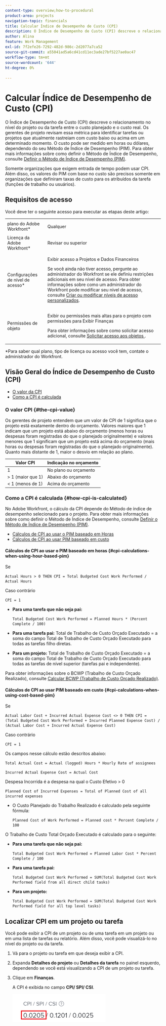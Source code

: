 ```yaml
---
content-type: overview;how-to-procedural
product-area: projects
navigation-topic: financials
title: Calcular Índice de Desempenho de Custo (CPI)
description: O Índice de Desempenho de Custo (CPI) descreve o relacionamento no nível do projeto ou da tarefa entre o custo planejado e o custo real. Os gerentes de projeto revisam essa métrica para identificar tarefas ou projetos que atualmente rastreiam com custo baixo ou acima em um determinado momento.
author: Alina
feature: Work Management
exl-id: 7f2efe26-7292-482d-986c-2d2077a7ca52
source-git-commit: a55041ad5a6cd41cd11ec3ade27bf5227ae0ac47
workflow-type: tm+mt
source-wordcount: '644'
ht-degree: 0%

---
```


# Calcular Índice de Desempenho de Custo (CPI)

<!--
<p data-mc-conditions="QuicksilverOrClassic.Draft mode">(NOTE: Linked to the product. Do not change link.)</p>
-->

O Índice de Desempenho de Custo (CPI) descreve o relacionamento no nível do projeto ou da tarefa entre o custo planejado e o custo real. Os gerentes de projeto revisam essa métrica para identificar tarefas ou projetos que atualmente rastreiam com custo baixo ou acima em um determinado momento. O custo pode ser medido em horas ou dólares, dependendo do seu Método de Índice de Desempenho (PIM). Para obter mais informações sobre como definir o Método de Índice de Desempenho, consulte [Definir o Método de Índice de Desempenho (PIM)](../../../manage-work/projects/project-finances/set-pim.md).

Somente organizações que exigem entrada de tempo podem usar CPI. Além disso, os valores do PIM com base no custo são precisos somente em organizações que definiram taxas de custo para os atribuídos da tarefa (funções de trabalho ou usuários).

## Requisitos de acesso

Você deve ter o seguinte acesso para executar as etapas deste artigo:

<table style="table-layout:auto"> 
 <col> 
 <col> 
 <tbody> 
  <tr> 
   <td role="rowheader">plano do Adobe Workfront*</td> 
   <td> <p>Qualquer</p> </td> 
  </tr> 
  <tr> 
   <td role="rowheader">Licença da Adobe Workfront*</td> 
   <td> <p>Revisar ou superior</p> </td> 
  </tr> 
  <tr> 
   <td role="rowheader">Configurações de nível de acesso*</td> 
   <td> <p>Exibir acesso a Projetos e Dados Financeiros</p> <p> Se você ainda não tiver acesso, pergunte ao administrador do Workfront se ele definiu restrições adicionais em seu nível de acesso. Para obter informações sobre como um administrador do Workfront pode modificar seu nível de acesso, consulte <a href="../../../administration-and-setup/add-users/configure-and-grant-access/create-modify-access-levels.md" class="MCXref xref">Criar ou modificar níveis de acesso personalizados</a>.</p> </td> 
  </tr> 
  <tr> 
   <td role="rowheader">Permissões de objeto</td> 
   <td> <p>Exibir ou permissões mais altas para o projeto com permissões para Exibir Finanças</p> <p>Para obter informações sobre como solicitar acesso adicional, consulte <a href="../../../workfront-basics/grant-and-request-access-to-objects/request-access.md" class="MCXref xref">Solicitar acesso aos objetos </a>.</p> </td> 
  </tr> 
 </tbody> 
</table>

&#42;Para saber qual plano, tipo de licença ou acesso você tem, contate o administrador do Workfront.

## Visão Geral do Índice de Desempenho de Custo (CPI)

* [O valor da CPI](#the-cpi-value)
* [Como a CPI é calculada](#how-cpi-is-calculated)

### O valor CPI {#the-cpi-value}

Os gerentes de projeto entendem que um valor de CPI de 1 significa que o projeto está exatamente dentro do orçamento. Valores maiores que 1 indicam que um projeto está abaixo do orçamento (menos horas ou despesas foram registradas do que o planejado originalmente) e valores menores que 1 significam que um projeto está acima do orçamento (mais horas ou despesas foram registradas do que o planejado originalmente). Quanto mais distante de 1, maior o desvio em relação ao plano.

| **Valor CPI** | **Indicação no orçamento** |
|---|---|
| 1 | No plano ou orçamento |
| > 1 (maior que 1) | Abaixo do orçamento |
| &lt; 1 (menos de 1) | Acima do orçamento |


### Como a CPI é calculada {#how-cpi-is-calculated}

No Adobe Workfront, o cálculo da CPI depende do Método de índice de desempenho selecionado para o projeto. Para obter mais informações sobre como definir o Método de Índice de Desempenho, consulte [Definir o Método de Índice de Desempenho (PIM)](../../../manage-work/projects/project-finances/set-pim.md).

* [Cálculos de CPI ao usar o PIM baseado em Horas](#cpi-calculations-when-using-hour-based-pim)
* [Cálculos de CPI ao usar PIM baseado em custo](#cpi-calculations-when-using-cost-based-pim)

#### Cálculos de CPI ao usar o PIM baseado em horas {#cpi-calculations-when-using-hour-based-pim}

Se

```
Actual Hours > 0 THEN CPI = Total Budgeted Cost Work Performed / Actual Hours
```

Caso contrário

```
CPI = 1
```

* **Para uma tarefa que não seja pai:**

  ```
  Total Budgeted Cost Work Performed = Planned Hours * (Percent Complete / 100)
  ```

* **Para uma tarefa pai:**
Total de Trabalho de Custo Orçado Executado = a soma do campo Total de Trabalho de Custo Orçado Executado para todas as tarefas filho diretas.

* **Para um projeto:**
Total de Trabalho de Custo Orçado Executado = a soma do campo Total de Trabalho de Custo Orçado Executado para todas as tarefas de nível superior (tarefas pai e independente).

Para obter informações sobre o BCWP (Trabalho de Custo Orçado Realizado), consulte [Calcular BCWP (Trabalho de Custo Orçado Realizado)](../../../manage-work/projects/project-finances/calculate-bcwp.md).

#### Cálculos de CPI ao usar PIM baseado em custo {#cpi-calculations-when-using-cost-based-pim}

<!--
<p data-mc-conditions="QuicksilverOrClassic.Draft mode"><code>CPI = (Planned Cost of Work Performed + Planned Cost of Incurred Expenses) / (Total Actual Cost + Actual Cost of Incurred Expenses) </code> </p>
-->

<!--
<p data-mc-conditions="QuicksilverOrClassic.Draft mode"><code>NOTE: this used to be here before - above - but Anna sent me the one below. I kept the other one, although she is still researching its validity - see this issue: https://hub.workfront.com/issue/5fc7b1cf00012aeebf9e822db8ea2513/overview)</code> </p>
-->

Se

```
Actual Labor Cost + Incurred Actual Expense Cost <> 0 THEN CPI = (Total Budgeted Cost Work Performed + Incurred Planned Expense Cost) / (Actual Labor Cost + Incurred Actual Expense Cost)
```



Caso contrário

```
CPI = 1
```

<!--
<p data-mc-conditions="QuicksilverOrClassic.Draft mode"><code>(NOTE: above: this used to say: CPI = CPI Labor, but Anna had me fix it on July 21, 2021)</code> </p>
-->

Os campos nesse cálculo estão descritos abaixo:

```
Total Actual Cost = Actual (logged) Hours * Hourly Rate of assignees
```

```
Incurred Actual Expense Cost = Actual Cost
```

Despesa Incorrida é a despesa na qual o Custo Efetivo > 0

```
Planned Cost of Incurred Expenses = Total of Planned Cost of all incurred expenses
```



<!--
  <p data-mc-conditions="QuicksilverOrClassic.Draft mode">(NOTE: Old calculation - taken out by Lilit and replaced below: Planned Cost of Work Performed= (planned labor cost) * (percent complete) / 100 where planned labor cost is the planned hours allocated to assignees * their rates.)</p>
  -->

* O Custo Planejado do Trabalho Realizado é calculado pela seguinte fórmula:

  ```
  Planned Cost of Work Performed = Planned cost * Percent Complete / 100
  ```

O Trabalho de Custo Total Orçado Executado é calculado para o seguinte:

* **Para uma tarefa que não seja pai:**

  ```
  Total Budgeted Cost Work Performed = Planned Labor Cost * Percent Complete / 100
  ```

* **Para uma tarefa pai:**

  ```
  Total Budgeted Cost Work Performed = SUM(Total Budgeted Cost Work Performed field from all direct child tasks)
  ```

* **Para um projeto:**

  ```
  Total Budgeted Cost Work Performed = SUM(Total Budgeted Cost Work Performed field for all top level tasks)
  ```



## Localizar CPI em um projeto ou tarefa

Você pode exibir a CPI de um projeto ou de uma tarefa em um projeto ou em uma lista de tarefas ou relatório. Além disso, você pode visualizá-lo no nível do projeto ou da tarefa.

1. Vá para o projeto ou tarefa em que deseja exibir a CPI.
1. Expanda **Detalhes do projeto** ou **Detalhes da tarefa** no painel esquerdo, dependendo se você está visualizando a CPI de um projeto ou tarefa.

1. Clique em **Finanças**.

   A CPI é exibida no campo **CPI/ SPI/ CSI**.

   ![](assets/cpi-on-project-nwe.png)
